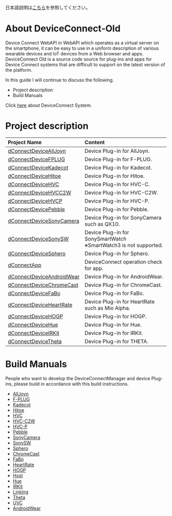 日本語説明は[こちら](README.md)を参照してください。

# About DeviceConnect-Old
Device Connect WebAPI in WebAPI which operates as a virtual server on the smartphone, it can be easy to use in a uniform description of various wearable devices and IoT devices from a Web browser and apps.
DeviceConnect Old is a source code source for plug-ins and apps for Device Connect systems that are difficult to support on the latest version of the platform.

In this guide I will continue to discuss the following.

* Project description
* Build Manuals

Click [here](https://github.com/DeviceConnect/DeviceConnect-Docs/wiki)
 about DeviceConnect System.


# Project description
| Project Name|Content  |
|:-----------|:---------|
|[dConnectDeviceAllJoyn](Android/dConnectDeviceAllJoyn)|Device Plug-in for AllJoyn.|
|[dConnectDeviceFPLUG](Android/dConnectDeviceFPLUG)|Device Plug-in for F-PLUG.|
|[dConnectDeviceKadecot](Android/dConnectDeviceKadecot)|Device Plug-in for Kadecot.|
|[dConnectDeviceHitoe](Android/dConnectDeviceHitoe)|Device Plug-in for Hitoe.|
|[dConnectDeviceHVC](Android/dConnectDeviceHVC)|Device Plug-in for HVC-C.|
|[dConnectDeviceHVCC2W](Android/dConnectDeviceHVCC2W)|Device Plug-in for HVC-C2W.|
|[dConnectDeviceHVCP](Android/dConnectDeviceHVCP)|Device Plug-in for HVC-P.|
|[dConnectDevicePebble](Android/dConnectDevicePebble)|Device Plug-in for Pebble.|
|[dConnectDeviceSonyCamera](Android/dConnectDeviceSonyCamera)|Device Plug-in for SonyCamera such as QX10.|
|[dConnectDeviceSonySW](Android/dConnectDeviceSonySW)|Device Plug-in for SonySmartWatch<br>※SmartWatch3 is not supported.|
|[dConnectDeviceSphero](Android/dConnectDeviceSphero)|Device Plug-in for Sphero.|
|[dConnectApp](Android/dConnectApp)|DeviceConnect operation check for app.|
|[dConnectDeviceAndroidWear](Android/dConnectDeviceAndroidWear)|Device Plug-in for AndroidWear.|
|[dConnectDeviceChromeCast](Android/dConnectDeviceChromeCast)|Device Plug-in for ChromeCast.|
|[dConnectDeviceFaBo](Android/dConnectDeviceFaBo)|Device Plug-in for FaBo.|
|[dConnectDeviceHeartRate](Android/dConnectDeviceHeartRate)|Device Plug-in for HeartRate such as Mio Alpha.|
|[dConnectDeviceHOGP](Android/dConnectDeviceHOGP)|Device Plug-in for HOGP.|
|[dConnectDeviceHue](Android/dConnectDeviceHue)|Device Plug-in for Hue.|
|[dConnectDeviceIRKit](Android/dConnectDeviceIRKit)|Device Plug-in for IRKit.|
|[dConnectDeviceTheta](Android/dConnectDeviceTheta)|Device Plug-in for THETA.|


# Build Manuals
People who want to develop the DeviceConnectManager and device Plug-ins, please build in accordance with this build instructions.

* [AllJoyn](https://github.com/DeviceConnect/DeviceConnect-Old/wiki/AllJoyn-Build)
* [F-PLUG](https://github.com/DeviceConnect/DeviceConnect-Old/wiki/F-PLUG-Build)
* [Kadecot](https://github.com/DeviceConnect/DeviceConnect-Old/wiki/Kadecot-Build)
* [Hitoe](https://github.com/DeviceConnect/DeviceConnect-Old/wiki/Hitoe-Build)
* [HVC](https://github.com/DeviceConnect/DeviceConnect-Old/wiki/HVCDevice-Build)
* [HVC-C2W](https://github.com/DeviceConnect/DeviceConnect-Old/wiki/HVCC2WDevice-Build)
* [HVC-P](https://github.com/DeviceConnect/DeviceConnect-Old/wiki/HVCPDevice-Build)
* [Pebble](https://github.com/DeviceConnect/DeviceConnect-Old/wiki/Pebble-Build)
* [SonyCamera](https://github.com/DeviceConnect/DeviceConnect-Old/wiki/SonyCamera-Build)
* [SonySW](https://github.com/DeviceConnect/DeviceConnect-Old/wiki/SonySW-Build)
* [Sphero](https://github.com/DeviceConnect/DeviceConnect-Old/wiki/Sphero-Build)
* [ChromeCast](https://github.com/DeviceConnect/DeviceConnect-Old/wiki/ChromeCast-Build)
* [FaBo](https://github.com/DeviceConnect/DeviceConnect-Old/wiki/FaBo-Build)
* [HeartRate](https://github.com/DeviceConnect/DeviceConnect-Old/wiki/HeartRateDevice-Build)
* [HOGP](https://github.com/DeviceConnect/DeviceConnect-Old/wiki/HOGP-Build)
* [Host](https://github.com/DeviceConnect/DeviceConnect-Old/wiki/Host-Build)
* [Hue](https://github.com/DeviceConnect/DeviceConnect-Old/wiki/Hue-Build)
* [IRKit](https://github.com/DeviceConnect/DeviceConnect-Old/wiki/IRKit-Build)
* [Linking](https://github.com/DeviceConnect/DeviceConnect-Old/wiki/Linking-Build)
* [Theta](https://github.com/DeviceConnect/DeviceConnect-Old/wiki/Theta-Build)
* [UVC](https://github.com/DeviceConnect/DeviceConnect-Old/wiki/UVC-Build)
* [AndroidWear](https://github.com/DeviceConnect/DeviceConnect-Old/wiki/AndroidWear-Build)
